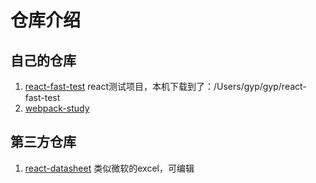 # 仓库介绍
## 自己的仓库
1. [react-fast-test](https://github.com/ganyipeng/react-fast-test) react测试项目，本机下载到了：/Users/gyp/gyp/react-fast-test
1. [webpack-study](https://github.com/ganyipeng/webpack-study)

## 第三方仓库
1. [react-datasheet](https://github.com/ganyipeng/react-datasheet) 类似微软的excel，可编辑

